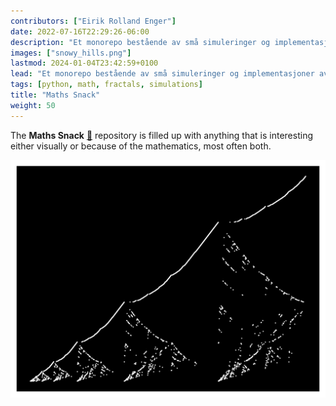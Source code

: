 ```yaml
---
contributors: ["Eirik Rolland Enger"]
date: 2022-07-16T22:29:26-06:00
description: "Et monorepo bestående av små simuleringer og implementasjoner av tallserier"
images: ["snowy_hills.png"]
lastmod: 2024-01-04T23:42:59+0100
lead: "Et monorepo bestående av små simuleringer og implementasjoner av tallserier"
tags: [python, math, fractals, simulations]
title: "Maths Snack"
weight: 50
---
```


The **Maths Snack** [:link:](https://maths-snack.flottflyt.com/) repository is filled up
with anything that is interesting either visually or because of the mathematics, most
often both.

![snowy-hills-from-math-snack-library](https://raw.githubusercontent.com/engeir/maths-snack/master/lookbook/snowy_hills.png)
